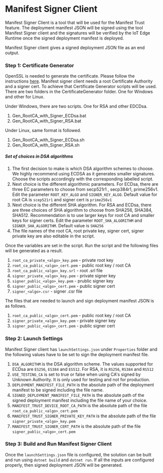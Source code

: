 # Manifest Signer Client

Manifest Signer Client is a tool that will be used for the Manifest Trust feature. The deployment manifest JSON will be signed using the tool Manifest Signer client and the signatures will be verified by the IoT Edge Runtime once the signed deployment manifest is deployed.

Manifest Signer client gives a signed deployment JSON file as an end output. 

### Step 1: Certificate Generator
OpenSSL is needed to generate the certificate. Please follow the instructions [here](https://github.com/Azure/iotedge/blob/master/edgelet/doc/devguide.md#windows-1).
Manifest signer client needs a root Certificate Authority and a signer cert. To achieve that Certificate Generator scripts will be used. There are two folders in the CertificateGenerator folder. One for Windows and other for Linux.

Under Windows, there are two scripts. One for RSA and other EDCDsa.
1. Gen_RootCA_with_Signer_ECDsa.bat
2. Gen_RootCA_with_Signer_RSA.bat

Under Linux, same format is followed.
1. Gen_RootCA_with_Signer_ECDsa.sh
2. Gen_RootCA_with_Signer_RSA.sh

##### Set of choices in DSA algorithms
1. The first decision to make is which DSA algorithm schemes to choose. We highly recommend using ECDSA as it generates smaller signatures. Choose the scripts accordingly with the corresponding labelled script. 
2. Next choice is the different algorithmic parameters. For ECDsa, there are three EC parameters to choose from secp521r1 , secp384r1, prime256v1. Edit the parameter `ROOT_KEY_ALGO` and `SIGNER_KEY_ALGO`. Default value for root CA is `scep521r1` and signer cert is `prime256v1`
3. Next choice is the different SHA algorithm. For RSA and ECDsa, there are three choices of SHA algorithm to choose from  SHA256, SHA384, SHA512. Recommendation is to use larger keys for root CA and smaller keys for signer certs. Edit the parameter `ROOT_SHA_ALGORITHM` and `SIGNER_SHA_ALGORITHM`. Default value is `SHA256`
3. The file names of the root CA, root private key, signer cert, signer private key are also editable in the script. 

Once the variables are set in the script. Run the script and the following files will be generated as a result.

1. `root_ca_private_<algo>_key.pem` - private root key
2. `root_ca_public_<algo>_cert.pem` - public root key / root CA
3. `root_ca_public_<algo>_key.srl` - root .srl file
4. `signer_private_<algo>_key.pem` - private signer key
5. `signer_public_<algo>_key.pem` - prublic signer key
5. `signer_public_<algo>_cert.pem` - public signer cert
6. `signer_<algo>.csr` - signer .csr file

The files that are needed to launch and sign deployment manifest JSON is as follows. 
1. `root_ca_public_<algo>_cert.pem` - public root key / root CA
2. `signer_private_<algo>_key.pem` - private signer key
3. `signer_public_<algo>_cert.pem` - public signer cert

### Step 2: Launch Settings
Manifest Signer client has  `launchSettings.json` under `Properties` folder and the following values have to be set to sign the deployment manifest file. 
1. `DSA_ALGORITHM` is the DSA algorithm scheme. The values supported for ECDsa are `ES256`, `ES384` and `ES512`. For RSA, it is `RS256`, `RS384` and `RS512`
2. `USE_TESTING_CA` is set to true or false when using CA's signed by Unknown Authority. It is only used for testing and not for production.
3. `DEPLOYMENT_MANIFEST_FILE_PATH` is the absolute path of the deployment manifest to be signed including the file name. 
4. `SIGNED_DEPLOYMENT_MANIFEST_FILE_PATH` is the absolute path of the signed deployment manifest including the file name of your choice. 
5. `MANIFEST_TRUST_DEVICE_ROOT_CA_PATH` is the absolute path of the file `root_ca_public_<algo>_cert.pem`
6. `MANIFEST_TRUST_SIGNER_PRIVATE_KEY_PATH` is the absolute path of the file  `signer_private_<algo>_key.pem`
7. `MANIFEST_TRUST_SIGNER_CERT_PATH` is the absolute path of the file `signer_public_<algo>_cert.pem` 

### Step 3: Build and Run Manifest Signer Client
Once the `launchSettings.json` file is configured, the solution can be built and run using `dotnet build` and `dotnet run`. If all the inputs are configured properly, then signed deployment JSON will be generated. 